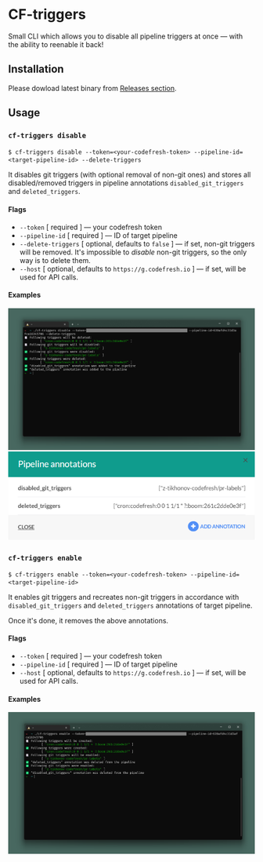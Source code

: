 # CF-triggers

Small CLI which allows you to disable all pipeline triggers at once — with the ability to reenable it back!

## Installation

Please dowload latest binary from [Releases section](https://github.com/z-tikhonov-codefresh/cf-triggers/releases/latest).

## Usage

### `cf-triggers disable`

```Shell
$ cf-triggers disable --token=<your-codefresh-token> --pipeline-id=<target-pipeline-id> --delete-triggers
```

It disables git triggers (with optional removal of non-git ones) and stores all disabled/removed triggers in pipeline annotations `disabled_git_triggers` and `deleted_triggers`.

#### Flags

* `--token` [ required ] — your codefresh token
* `--pipeline-id` [ required ] — ID of target pipeline
* `--delete-triggers` [ optional, defaults to `false` ] — if set, non-git triggers will be removed. It's impossible to _disable_ non-git triggers, so the only way is to delete them.
* `--host` [ optional, defaults to `https://g.codefresh.io` ] — if set, will be used for API calls.

#### Examples

![Disable triggers example](./assets/disable-example.png)
![Annotations example](./assets/annotations-example.png)

### `cf-triggers enable`

```Shell
$ cf-triggers enable --token=<your-codefresh-token> --pipeline-id=<target-pipeline-id>
```

It enables git triggers and recreates non-git triggers in accordance with `disabled_git_triggers` and `deleted_triggers` annotations of target pipeline.

Once it's done, it removes the above annotations.

#### Flags

* `--token` [ required ] — your codefresh token
* `--pipeline-id` [ required ] — ID of target pipeline
* `--host` [ optional, defaults to `https://g.codefresh.io` ] — if set, will be used for API calls.

#### Examples

![Enable triggers example](./assets/enable-example.png)
